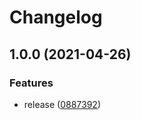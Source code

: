 # Changelog

## 1.0.0 (2021-04-26)


### Features

* release ([0887392](https://www.github.com/issueset/test-release-please/commit/08873920be4e752c15d50b17dbe4533c1cd38c4f))
